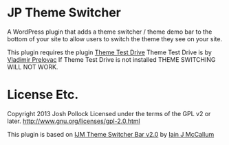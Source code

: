 JP Theme Switcher
=================
A WordPress plugin that adds a theme switcher / theme demo bar to the bottom of your site to allow users to switch the theme they see on your site.

This plugin requires the plugin [Theme Test Drive](http://wordpress.org/plugins/theme-test-drive/)
Theme Test Drive is by [Vladimir Prelovac](http://www.prelovac.com/vladimir/)
If Theme Test Drive is not installed THEME SWITCHING WILL NOT WORK.

License Etc.
============
Copyright 2013 Josh Pollock
Licensed under the terms of the GPL v2 or later.
http://www.gnu.org/licenses/gpl-2.0.html

This plugin is based on [IJM Theme Switcher Bar v2.0](http://iainjmccallum.com/wordpress/live-demo-theme-bar/) by [Iain J McCallum](http://www.iainjmccallum.com/)
